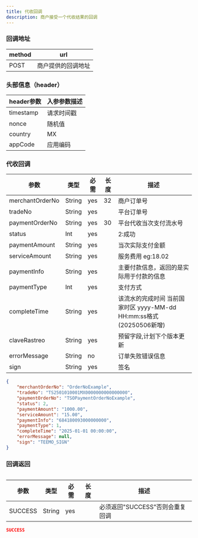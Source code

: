 ```yaml
---
title: 代收回调
description: 商户接受一个代收结果的回调
---
```


### 回调地址

| method | url                |
| ------ | ------------------ |
| POST   | 商户提供的回调地址 |

### 头部信息（header）

| header参数 | 入参参数描述 |
|----------|--------|
| timestamp | 请求时间戳  |
| nonce    | 随机值    |
| country  | MX     |
| appCode  | 应用编码   |

### 代收回调


| 参数              | 类型   | 必需  | 长度  | 描述                                                 |
|-----------------| ------ |-----|-----|----------------------------------------------------|
| merchantOrderNo | String | yes | 32  | 商户订单号                                              |
| tradeNo         | String | yes |     | 平台订单号                                              |
| paymentOrderNo  | String | yes | 30  | 平台代收当次支付流水号                                        |
| status          | Int | yes |     | 2:成功                                               |
| paymentAmount   | String | yes |     | 当次实际支付金额                                           |
| serviceAmount   | String | yes |     | 服务费用  eg:18.02                                     |
| paymentInfo     | String | yes |     | 主要付款信息，返回的是实际用于付款的信息                               |
| paymentType     | Int | yes |     | 支付方式                                               |
| completeTime    | String | yes |     | 该流水的完成时间 当前国家时区 yyyy-MM-dd HH:mm:ss格式 (20250506新增) |
| claveRastreo    | String | yes |     | 预留字段,计划下个版本更新                                      |
| errorMessage    | String | no  |     | 订单失败错误信息                                           |
| sign            | String | yes |     | 签名                                                 |

```json title=回调示例
{
    "merchantOrderNo": "OrderNoExample",
    "tradeNo": "TS2501010001MX0000000000000000",
    "paymentOrderNo": "TSOPaymentOrderNoExample",
    "status": 2,
    "paymentAmount": "1000.00", 
    "serviceAmount": "15.00",
    "paymentInfo": "684180093000000000",
    "paymentType": 1,
    "completeTime": "2025-01-01 00:00:00",
    "errorMessage": null,
    "sign": "TEEMO_SIGN"
}
```

### 回调返回

<Table
thead={["字段", "类型", "必需", "描述"]}
tbody={[["SUCCESS", "String", "yes", '必须返回"SUCCESS"否则会重复回调']]}
/>

| 参数    | 类型   | 必需 | 长度 | 描述                            |
| ------- | ------ | ---- | ---- | ------------------------------- |
| SUCCESS | String | yes  |      | 必须返回"SUCCESS"否则会重复回调 |

```json title=回调示例
SUCCESS
```
